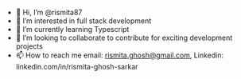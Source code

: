 - 👋 Hi, I’m @rismita87
- 👀 I’m interested in full stack development
- 🌱 I’m currently learning Typescript
- 💞️ I’m looking to collaborate to contribute for exciting development projects
- 📫 How to reach me email: rismita.ghosh@gmail.com, Linkedin: linkedin.com/in/rismita-ghosh-sarkar

<!---
rismita87/rismita87 is a ✨ special ✨ repository because its `README.md` (this file) appears on your GitHub profile.
You can click the Preview link to take a look at your changes.
--->
